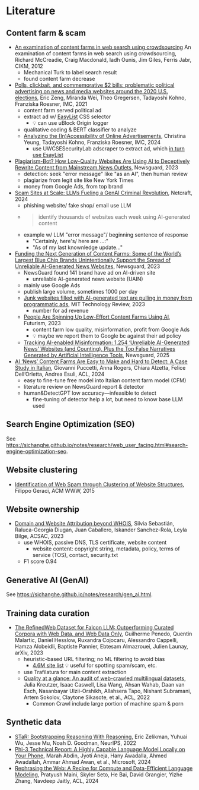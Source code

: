 # Literature

## Content farm & scam

- [An examination of content farms in
    web search using
    crowdsourcing](https://dl.acm.org/doi/10.1145/2396761.2398689)
    An examination of content farms in web search using crowdsourcing,
    Richard McCreadie, Craig Macdonald, Iadh Ounis, Jim Giles, Ferris Jabr,
    CIKM, 2012
    - Mechanical Turk to label search result
    - found content farm decrease
- [Polls, clickbait, and commemorative $2 bills:
    problematic political advertising on news and
    media websites around the 2020 U.S.
    elections](https://dl.acm.org/doi/abs/10.1145/3487552.3487850), Eric Zeng,
    Miranda Wei, Theo Gregersen, Tadayoshi Kohno, Franziska Roesner, IMC, 2021
    - content farm served political ad
    - extract ad w/ [EasyList](https://easylist.to/) CSS selector
        - 💡 can use uBlock Origin logger
    - qualitative coding & BERT classifier to analyze
    - [Analyzing the (In)Accessibility of
        Online
        Advertisements](https://dl.acm.org/doi/abs/10.1145/3646547.3688427),
        Christina Yeung, Tadayoshi Kohno, Franziska Roesner, IMC, 2024
        - use UWCSESecurityLab adscraper to extract ad, which [in turn use
            EsayList](https://github.com/UWCSESecurityLab/adscraper/blob/main/crawler/src/ads/ad-detection.ts#L10)
- [Plagiarism-Bot?
    How Low-Quality Websites Are Using AI to Deceptively Rewrite Content from
    Mainstream News
    Outlets](https://www.newsguardtech.com/misinformation-monitor/august-2023/),
    Newsguard, 2023
    - detection: seek "error message" like "as an AI", then human review
    - plagiarize from legit site like New York Times
    - money from Google Ads, from top brand
- [Scam Sites at Scale: LLMs Fueling a GenAI Criminal
    Revolution](https://www.netcraft.com/blog/llms-fueling-gen-ai-criminal-revolution/),
    Netcraft, 2024
    - phishing website/ fake shop/ email use LLM
    - > identify thousands of websites each week using AI-generated content
    - example w/ LLM "error message"/ beginning sentence of response
        - "Certainly, here's/ here are …:"
        - "As of my last knownledge update…"
- [Funding the Next Generation of Content Farms: Some of
    the World’s Largest Blue Chip Brands Unintentionally Support the Spread of
    Unreliable AI-Generated News
    Websites](https://www.newsguardtech.com/misinformation-monitor/june-2023/),
    Newsguard, 2023
    - NewsGuard found 141 brand have ad on AI-driven site
        - unreliable AI-generated news website (UAIN)
    - mainly use Google Ads
    - publish large volume, sometimes 1000 per day
    - [Junk websites filled with AI-generated text are pulling in money from
        programmatic
        ads](https://www.technologyreview.com/2023/06/26/1075504/junk-websites-filled-with-ai-generated-text-are-pulling-in-money-from-programmatic-ads/),
        MIT Technology Review, 2023
        - number for ad revenue
    - [People Are Spinning Up Low-Effort Content Farms Using
        AI](https://futurism.com/content-farms-ai), Futurism, 2023
        - content farm low quality, misinformation, profit from Google Ads
        - 💡 maybe we report them to Google bc against their ad policy
    - [Tracking AI-enabled Misinformation: 1,254
        ‘Unreliable AI-Generated News’ Websites (and Counting),
        Plus the Top False Narratives Generated by Artificial Intelligence
        Tools](https://www.newsguardtech.com/special-reports/ai-tracking-center/),
        Newsguard, 2025
- [AI ‘News’ Content Farms Are Easy to Make and Hard to Detect:
    A Case Study in Italian](https://aclanthology.org/2024.acl-long.817/),
    Giovanni Puccetti, Anna Rogers, Chiara Alzetta, Felice Dell’Orletta,
    Andrea Esuli, ACL, 2024
    - easy to fine-tune free model into Italian content farm model (CFM)
    - literature review on NewsGuard report & detector
    - human&DetectGPT low accuracy—infeasible to detect
        - fine-tuning of detector help a lot, but need to know base LLM used

## Search Engine Optimization (SEO)

See
<https://sichanghe.github.io/notes/research/web_user_facing.html#search-engine-optimization-seo>.

## Website clustering

- [Identification of Web Spam through Clustering of
    Website Structures](https://dl.acm.org/doi/abs/10.1145/2740908.2742127),
    Filippo Geraci, ACM WWW, 2015

## Website ownership

- [Domain and
    Website Attribution beyond
    WHOIS](https://dl.acm.org/doi/abs/10.1145/3627106.3627190),
    Silvia Sebastián, Raluca-Georgia Diugan, Juan Caballero,
    Iskander Sanchez-Rola, Leyla Bilge, ACSAC, 2023
    - use WHOIS, passive DNS, TLS certificate, website content
        - website content: copyright string, metadata, policy, terms of
            service (TOS), contact, security.txt
    - F1 score 0.94

## Generative AI (GenAI)

See <https://sichanghe.github.io/notes/research/gen_ai.html>.

## Training data curation

- [The RefinedWeb Dataset for Falcon LLM: Outperforming Curated Corpora with
    Web Data, and Web Data Only](https://arxiv.org/abs/2306.01116),
    Guilherme Penedo, Quentin Malartic, Daniel Hesslow, Ruxandra Cojocaru,
    Alessandro Cappelli, Hamza Alobeidli, Baptiste Pannier, Ebtesam Almazrouei,
    Julien Launay, arXiv, 2023
    - heuristic-based URL filtering; no ML filtering to avoid bias
        - [4.6M site
            list](https://dsi.ut-capitole.fr/blacklists/index_en.php)
            💡 useful for spotting spam/scam, etc.
    - use Trafilatura for main content extraction
    - [Quality at a glance: An audit of web-crawled multilingual
        datasets](https://watermark.silverchair.com/tacl_a_00447.pdf?token=AQECAHi208BE49Ooan9kkhW_Ercy7Dm3ZL_9Cf3qfKAc485ysgAAA0kwggNFBgkqhkiG9w0BBwagggM2MIIDMgIBADCCAysGCSqGSIb3DQEHATAeBglghkgBZQMEAS4wEQQMYDsuqH9y69stXtfIAgEQgIIC_NpNFUq9XwBVhA1GuuhBYIPM2rR1yaHpq0n-bsnXNpOZXebbOTNYclgulKb11kmkZC-vjIjmwX-KrceujuXg5DtWoNKKSazVZ2wdi579s04VCzdNHhIyjGdoQtcKPnBvVL5lvYq4Brsi18jPkNekQGKdp4t3OrmvsTSayJ-m8P_4FPvE8LA9At7VukzIaj3EJ-EYJtNUvGOJ8j7HU-UAqIbxl-Of4Ulfa4gndWd_c-IKyvHNgXUlBTxa5ocFpR5j39MrSIYZ2jX8xUQzYcRoZW2w3mvXeETbOhHH2J4BzdkGLSQmZLGJtsYRKCI737LYKrN_iICcJvItUH0mzdr-0MA5cVEaKzqwD_2A7rq63XZL7pinxTQuvucrD3q76nE4NSo_bTyJtL7Pj2XNw4oD2F7N6Blb0D96nz0y92JzTy_WCXr--xY5PSEQIacyDQ99U7TH-_epctu0nxgFcQwfMYpQd7kmpW0dfx3r9eYDRnTExA4aGNr8a6R0405Xk_GCfiSltsGcAhTmcX7B5DaXMhtMvZgKppyqtZmqllraKWzFUQjuBrRLw--daMIYngX9I_mbh0_qwtmb_wEWXEKLmTyLA3VnGDFm8o941eQRb4ZM1apSBgq1ymdVXGjsk-Alc0tlwhQbpuavNaJyWDTCoT2-mgqVCeaaqPbYyhsWudRIQ6cCnJIzTyiAkSLZHLq-9HqmRB2AM-g4BhQwnPlOWcJq373OBXp8AhXH-o6Yjp6v7rcTmx475d84NLISae6gw2SuDuVhDb_sJY88bhbHQlr6OAToNnJQAZDT_Y1po1QKuExz9slSvbacDrkVdj9MspgXZkjYcknKOAV39jMVANRbC0QnX6OLHDs0vaAZSBvNajeZ1A_2t3qJnvZncdK9958K8enIb1Pqk-xEL9-aeim94JRNqUd_f3-K2VY_0G3lYs3LIPi_EbIbiCQOXn5t3v7DLAXfwi6lYsaLISHHUYAdCpOo9Srb8Naw2PbhirzWQZm9bFc9wlcvr3Zh),
        Julia Kreutzer, Isaac Caswell, Lisa Wang, Ahsan Wahab, Daan van Esch,
        Nasanbayar Ulzii-Orshikh, Allahsera Tapo, Nishant Subramani,
        Artem Sokolov, Claytone Sikasote, et al., ACL, 2022
        - Common Crawl include large portion of machine spam & porn

## Synthetic data

- [STaR:
    Bootstrapping Reasoning With Reasoning](https://arxiv.org/abs/2203.14465),
    Eric Zelikman, Yuhuai Wu, Jesse Mu, Noah D. Goodman, NeurIPS, 2022
- [Phi-3 Technical Report: A Highly Capable Language Model Locally on
    Your Phone](https://arxiv.org/abs/2404.14219), Marah Abdin, Jyoti Aneja,
    Hany Awadalla, Ahmed Awadallah, Ammar Ahmad Awan, et al., Microsoft, 2024
- [Rephrasing the Web: A Recipe for Compute and
    Data-Efficient Language Modeling](https://arxiv.org/abs/2401.16380),
    Pratyush Maini, Skyler Seto, He Bai, David Grangier, Yizhe Zhang,
    Navdeep Jaitly, ACL, 2024
